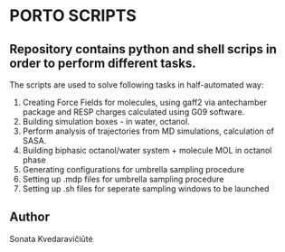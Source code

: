 # PORTO SCRIPTS
## Repository contains python and shell scrips in order to perform different tasks.
The scripts are used to solve following tasks in half-automated way: 
1. Creating Force Fields for molecules, using gaff2 via antechamber package and RESP charges calculated using G09 software.
2. Building simulation boxes - in water, octanol.
3. Perform analysis of trajectories from MD simulations, calculation of SASA.
4. Building biphasic octanol/water system + molecule MOL in octanol phase
5. Generating configurations for umbrella sampling procedure
6. Setting up .mdp files for umbrella sampling procedure
7. Setting up .sh files for seperate sampling windows to be launched

## Author
Sonata Kvedaravičiūtė
